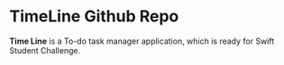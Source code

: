 # TimeLine Github Repo
**Time Line** is a To-do task manager application, which is ready for Swift Student Challenge.
